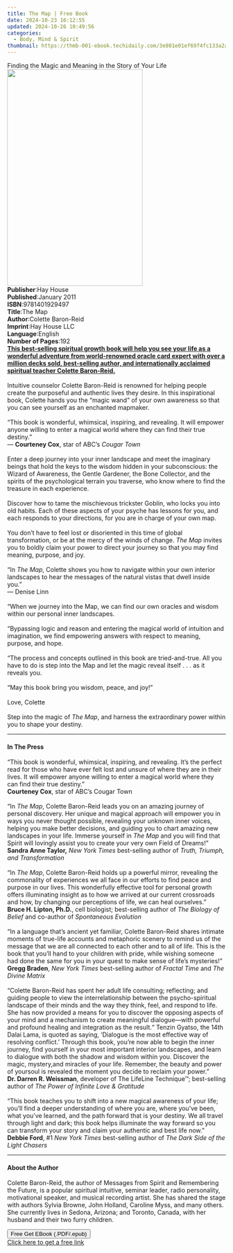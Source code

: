 ```yaml
---
title: The Map | Free Book
date: 2024-10-23 16:12:55
updated: 2024-10-26 10:49:56
categories:
  - Body, Mind & Spirit
thumbnail: https://thmb-001-ebook.techidaily.com/3e801e01ef69f4fc133a2a840759ac555b5ff7a538def0f817db06b519ea5d89.jpg
---
```

<main id="book-container">
  <div class="flex flex-col">
    <div class="book-brief flex-1 py-6 px-4 sm:p-6 md:py-10 md:px-8">
      <!-- brief-->
      <div class="book-brief-main">
        Finding the Magic and Meaning in the Story of Your Life
      </div>
    </div>
    <div
      class="book-meta-info flex-1 grid gap-4 col-start-1 col-end-3 row-start-1 sm:mb-6 sm:grid-cols-4 lg:gap-6 lg:col-start-2 lg:row-end-6 lg:row-span-6 lg:mb-0"
    >
      <div
        class="book-meta-info-left place-content-center mt-4 p-4 text-sm leading-6 col-start-2 col-span-2 dark:text-slate-400"
      >
        <img
          class="w-full h-500 object-cover rounded-lg sm:h-255 sm:col-span-2 lg:col-span-full"
          src="https://img-001-ebook.techidaily.com/f6b63b288ebbdc2d3a5dc60c8c8f223f02eca5bef6b0481073889150eafb99f4.jpg"
          alt=""
          width="312"
          height="500"
        />
      </div>
      <div
        class="book-meta-info-right mt-2 col-start-1 row-start-2 col-span-3 self-center"
      >
        <!-- meta data  -->
        <div class="flex flex-col px-4 md:px-8">
          <div class="flex-1">
            <strong>Publisher</strong>:<span class="px-2">Hay House</span>
          </div>
          <div class="flex-1">
            <strong>Published</strong>:<span class="px-2">January 2011</span>
          </div>
          <div class="flex-1">
            <strong>ISBN</strong>:<span class="px-2">9781401929497</span>
          </div>
          <div class="flex-1">
            <strong>Title</strong>:<span class="px-2">The Map</span>
          </div>
          <div class="flex-1">
            <strong>Author</strong>:<span class="px-2">Colette Baron-Reid</span>
          </div>
          <div class="flex-1">
            <strong>Imprint</strong>:<span class="px-2">Hay House LLC</span>
          </div>
          <div class="flex-1">
            <strong>Language</strong>:<span class="px-2">English</span>
          </div>
          <div class="flex-1">
            <strong>Number of Pages</strong>:<span class="px-2">192</span>
          </div>
        </div>
      </div>
    </div>
    <div class="book-description flex-1 py-6 px-4 sm:p-6 md:py-10 md:px-8">
      <div class="book-description-main">
        <div accordion-content="" id="description">
          <b
            ><u
              >This best-selling spiritual growth book will help you see your
              life as a wonderful adventure from world-renowned oracle card
              expert with over a million decks sold, best-selling author, and
              internationally acclaimed spiritual teacher Colette Baron-Reid.</u
            ></b
          ><br /><br />Intuitive counselor Colette Baron-Reid is renowned for
          helping people create the purposeful and authentic lives they desire.
          In this inspirational book, Colette hands you the “magic wand” of your
          own awareness so that you can see yourself as an enchanted
          mapmaker.<br /><br />“This book is wonderful, whimsical, inspiring,
          and revealing. It will empower anyone willing to enter a magical world
          where they can find their true destiny.”<br />— <b>Courteney Cox</b>,
          star of ABC’s <i>Cougar Town</i><br /><br />Enter a deep journey into
          your inner landscape and meet the imaginary beings that hold the keys
          to the wisdom hidden in your subconscious: the Wizard of Awareness,
          the Gentle Gardener, the Bone Collector, and the spirits of the
          psychological terrain you traverse, who know where to find the
          treasure in each experience.<br /><br />Discover how to tame the
          mischievous trickster Goblin, who locks you into old habits. Each of
          these aspects of your psyche has lessons for you, and each responds to
          your directions, for you are in charge of your own map.<br /><br />You
          don’t have to feel lost or disoriented in this time of global
          transformation, or be at the mercy of the winds of change.
          <i>The Map</i> invites you to boldly claim your power to direct your
          journey so that you may find meaning, purpose, and joy.<br /><br />“In
          <i>The Map</i>, Colette shows you how to navigate within your own
          interior landscapes to hear the messages of the natural vistas that
          dwell inside you.”<br />— Denise Linn<br /><br />“When we journey into
          the Map, we can find our own oracles and wisdom within our personal
          inner landscapes.<br /><br />“Bypassing logic and reason and entering
          the magical world of intuition and imagination, we find empowering
          answers with respect to meaning, purpose, and hope.<br /><br />“The
          process and concepts outlined in this book are tried-and-true. All you
          have to do is step into the Map and let the magic reveal itself . . .
          as it reveals you.<br /><br />“May this book bring you wisdom, peace,
          and joy!”<br /><br />Love, Colette<br /><br />Step into the magic of
          <i>The Map</i>, and harness the extraordinary power within you to
          shape your destiny.
        </div>
        <div class="accordion-fader"></div>
      </div>
    </div>
    <div class="book-excerpts flex-1 py-6 px-4 sm:p-6 md:py-10 md:px-8">
      <!-- excerpts-->
      <div class="book-excerpts-main">
        <hr />
        <h4 class="placeholder placeholder-heading">
          <span>In The Press</span>
        </h4>
        <p>
          “This book is wonderful, whimsical, inspiring, and revealing. It’s the
          perfect read for those who have ever felt lost and unsure of where
          they are in their lives. It will empower anyone willing to enter a
          magical world where they can find their true destiny.”<br /><b
            >Courteney Cox</b
          >, star of ABC’s Cougar Town<br /><br />“In <i>The Map</i>, Colette
          Baron-Reid leads you on an amazing journey of personal discovery. Her
          unique and magical approach will empower you in ways you never thought
          possible, revealing your unknown inner voices, helping you make better
          decisions, and guiding you to chart amazing new landscapes in your
          life. Immerse yourself in <i>The Map</i> and you will find that Spirit
          will lovingly assist you to create your very own Field of Dreams!”<br /><b
            >Sandra Anne Taylor,</b
          >
          <i>New York Times</i> best-selling author of
          <i>Truth, Triumph, and Transformation</i><br /><br />“In
          <i>The Map</i>, Colette Baron-Reid holds up a powerful mirror,
          revealing the commonality of experiences we all face in our efforts to
          find peace and purpose in our lives. This wonderfully effective tool
          for personal growth offers illuminating insight as to how we arrived
          at our current crossroads and how, by changing our perceptions of
          life, we can heal ourselves.”<br /><b>Bruce H. Lipton, Ph.D.</b>, cell
          biologist; best-selling author of
          <i>The Biology of Belief&nbsp;</i>and co-author of
          <i>Spontaneous Evolution</i><br /><br />“In a language that’s ancient
          yet familiar, Colette Baron-Reid shares intimate moments of true-life
          accounts and metaphoric scenery to remind us of the message that we
          are all connected to each other and to all of life. This is the book
          that you’ll hand to your children with pride, while wishing someone
          had done the same for you in your quest to make sense of life’s
          mysteries!”<br /><b>Gregg Braden</b>,
          <i>New York Times </i>best-selling author of <i>Fractal Time </i>and
          <i>The Divine Matrix</i><br /><br />“Colette Baron-Reid has spent her
          adult life consulting; reflecting; and guiding people to view the
          interrelationship between the psycho-spiritual landscape of their
          minds and the way they think, feel, and respond to life. She has now
          provided a means for you to discover the opposing aspects of your mind
          and a mechanism to create meaningful dialogue—with powerful and
          profound healing and integration as the result.“ Tenzin Gyatso, the
          14th Dalai Lama, is quoted as saying, ‘Dialogue is the most effective
          way of resolving conflict.’ Through this book, you’re now able to
          begin the inner journey, find yourself in your most important interior
          landscapes, and learn to dialogue with both the shadow and wisdom
          within you. Discover the magic, mystery,and miracles of your life.
          Remember, the beauty and power of yoursoul is revealed the moment you
          decide to reclaim your power.”<br /><b>Dr. Darren R. Weissman</b>,
          developer of The LifeLine Technique™; best-selling author of
          <i>The Power of Infinite Love &amp; Gratitude<br /><br /></i>“This
          book teaches you to shift into a new magical awareness of your life;
          you’ll find a deeper understanding of where you are, where you’ve
          been, what you’ve learned, and the path forward that is your destiny.
          We all travel through light and dark; this book helps illuminate the
          way forward so you can transform your story and claim your authentic
          and best life now.”<br /><b>Debbie Ford</b>, #1
          <i>New York Times</i> best-selling author of
          <i>The Dark Side of the Light Chasers</i>
        </p>
      </div>
    </div>
    <div class="book-about-author flex-1 py-6 px-4 sm:p-6 md:py-10 md:px-8">
      <!-- about author-->
      <div class="book-main-author-main">
        <hr />
        <h4 class="placeholder placeholder-heading">
          <span>About the Author</span>
        </h4>
        <p>
          Colette Baron-Reid, the author of Messages from Spirit and Remembering
          the Future, is a popular spiritual intuitive, seminar leader, radio
          personality, motivational speaker, and musical recording artist. She
          has shared the stage with authors Sylvia Browne, John Holland,
          Caroline Myss, and many others. She currently lives in Sedona,
          Arizona; and Toronto, Canada, with her husband and their two furry
          children.
        </p>
      </div>
    </div>
    <div class="book-free-get flex-1 py-6 px-4 sm:p-6 md:py-10 md:px-8">
      <button
        id="btn-free-get"
        class="bg-blue-500 hover:bg-blue-700 text-white font-bold py-2 px-4 rounded"
      >
        Free Get EBook (.PDF/.epub)
      </button>
      <div id="countdown-display" class="px-2 text-lg mt-2"></div>
      <a
        id="free-link"
        class="hidden bg-blue-500 hover:bg-blue-700 text-white font-bold py-2 px-4 rounded"
        href="https://www.ebooks.com/en-us/book/96317052/the-map/colette-baron-reid/"
        target="_blank"
        >Click here to get a free link</a
      >
    </div>
    <script>
      let countdownTime = 0;
      let countdownInterval = null;
      document
        .getElementById('btn-free-get')
        .addEventListener('click', startCountdown);
      function startCountdown() {
        countdownTime = new Date().getTime() + 60000 * 3;
        countdownInterval = setInterval(updateCountdown, 1000);
        document.getElementById('btn-free-get').disabled = true;
        document
          .getElementById('btn-free-get')
          .classList.add('bg-gray-500', 'cursor-not-allowed');
      }
      function updateCountdown() {
        let currentTime = new Date().getTime();
        let timeLeft = countdownTime - currentTime;
        let secondsLeft = Math.floor(timeLeft / 1000);
        document.getElementById('countdown-display').innerHTML =
          `Remaining time: ${secondsLeft} seconds.`;
        if (secondsLeft <= 0) {
          clearInterval(countdownInterval);
          document.getElementById('btn-free-get').classList.add('hidden');
          document.getElementById('free-link').classList.remove('hidden');
          document.getElementById('countdown-display').innerHTML = '';
        }
      }
    </script>
  </div>
</main>

